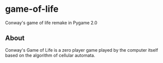 # game-of-life
Conway's game of life remake in Pygame 2.0

## About
Conway's Game of Life is a zero player game played by the computer itself based on the algorithm of cellular automata.
